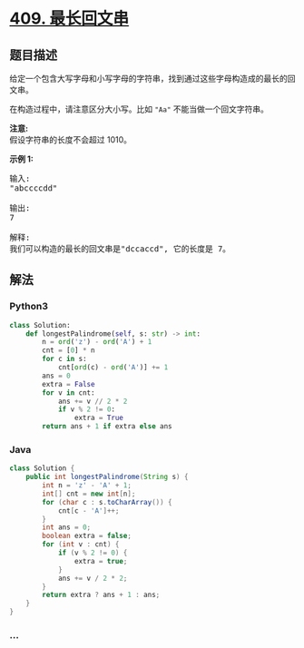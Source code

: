 # [409. 最长回文串](https://leetcode-cn.com/problems/longest-palindrome)



## 题目描述

<!-- 这里写题目描述 -->

<p>给定一个包含大写字母和小写字母的字符串，找到通过这些字母构造成的最长的回文串。</p>

<p>在构造过程中，请注意区分大小写。比如&nbsp;<code>&quot;Aa&quot;</code>&nbsp;不能当做一个回文字符串。</p>

<p><strong>注意:</strong><br />
假设字符串的长度不会超过 1010。</p>

<p><strong>示例 1: </strong></p>

<pre>
输入:
&quot;abccccdd&quot;

输出:
7

解释:
我们可以构造的最长的回文串是&quot;dccaccd&quot;, 它的长度是 7。
</pre>


## 解法

<!-- 这里可写通用的实现逻辑 -->

<!-- tabs:start -->

### **Python3**

<!-- 这里可写当前语言的特殊实现逻辑 -->

```python
class Solution:
    def longestPalindrome(self, s: str) -> int:
        n = ord('z') - ord('A') + 1
        cnt = [0] * n
        for c in s:
            cnt[ord(c) - ord('A')] += 1
        ans = 0
        extra = False
        for v in cnt:
            ans += v // 2 * 2
            if v % 2 != 0:
                extra = True
        return ans + 1 if extra else ans
```

### **Java**

<!-- 这里可写当前语言的特殊实现逻辑 -->

```java
class Solution {
    public int longestPalindrome(String s) {
        int n = 'z' - 'A' + 1;
        int[] cnt = new int[n];
        for (char c : s.toCharArray()) {
            cnt[c - 'A']++;
        }
        int ans = 0;
        boolean extra = false;
        for (int v : cnt) {
            if (v % 2 != 0) {
                extra = true;
            }
            ans += v / 2 * 2;
        }
        return extra ? ans + 1 : ans;
    }
}
```

### **...**

```

```

<!-- tabs:end -->
